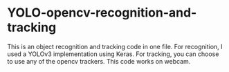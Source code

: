 # YOLO-opencv-recognition-and-tracking
This is an object recognition and tracking code in one file. For recognition, I used a YOLOv3 implementation using Keras. For tracking, you can choose to use any of the opencv trackers. This code works on webcam.
